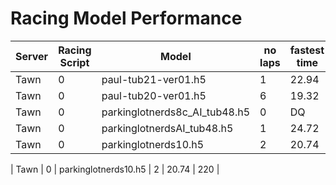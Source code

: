 # Racing Model Performance

| Server | Racing Script  | Model                         | no laps | fastest time | ping(ms) |
|--------|----------------|-------------------------------|---------|--------------|----------|
| Tawn   | 0              | paul-tub21-ver01.h5           | 1       | 22.94        | 220      |
| Tawn   | 0              | paul-tub20-ver01.h5           | 6       | 19.32        | 220      |
| Tawn   | 0              | parkinglotnerds8c_AI_tub48.h5 | 0       | DQ           | 220      |
| Tawn   | 0              | parkinglotnerdsAI_tub48.h5    | 1       | 24.72        | 220      |
| Tawn   | 0              | parkinglotnerds10.h5          | 2       | 20.74        | 220      |

| Tawn   | 0              | parkinglotnerds10.h5          | 2       | 20.74        | 220      |

